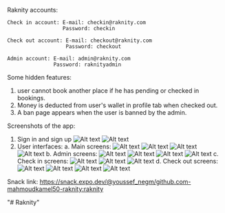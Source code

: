 Raknity accounts:

    Check in account: E-mail: checkin@raknity.com
                      Password: checkin
                  
    Check out account: E-mail: checkout@raknity.com
                       Password: checkout       

    Admin account: E-mail: admin@raknity.com
                   Password: raknityadmin     


Some hidden features:

1. user cannot book another place if he has pending or checked in bookings.
2. Money is deducted from user's wallet in profile tab when checked out.
3. A ban page appears when the user is banned by the admin. 

Screenshots of the app:
1. Sign in and sign up
    ![Alt text](./screenshots/signin.jpg?raw=true "Sign in")
    ![Alt text](./screenshots/signup.jpg?raw=true "Sign up")
2. User interfaces:
    a. Main screens:
    ![Alt text](./screenshots/userHome.jpg?raw=true "Home")
    ![Alt text](./screenshots/yourPlaces.jpg?raw=true "Your Places")
    ![Alt text](./screenshots/profile.jpg?raw=true "Profile")
    ![Alt text](./screenshots/editProfile.jpg?raw=true "Edit profile")
    b. Admin screens:
    ![Alt text](./screenshots/adminHome.jpg?raw=true "Home")
    ![Alt text](./screenshots/banunban.jpg?raw=true "Ban user")
    ![Alt text](./screenshots/editUser.jpg?raw=true "Edit user")
    ![Alt text](./screenshots/cancelBooking.jpg?raw=true "Cancel booking")
    c. Check in screens:
    ![Alt text](./screenshots/checkinWelcome.jpg?raw=true "Welcome")
    ![Alt text](./screenshots/checkinScan.jpg?raw=true "Scan your QR code")
    ![Alt text](./screenshots/checkinCheckid.jpg.jpg?raw=true "Check your identity")
    d. Check out screens:
    ![Alt text](./screenshots/checkoutWelcome.jpg?raw=true "Welcome")
    ![Alt text](./screenshots/checkoutScan.jpg?raw=true "Scan your QR code")
    ![Alt text](./screenshots/checkoutCheckid.jpg?raw=true "Check your identity")
    ![Alt text](./screenshots/checkoutReceipt.jpg?raw=true "Receipt")

Snack link: https://snack.expo.dev/@youssef_negm/github.com-mahmoudkamel50-raknity:raknity

"# Raknity" 
